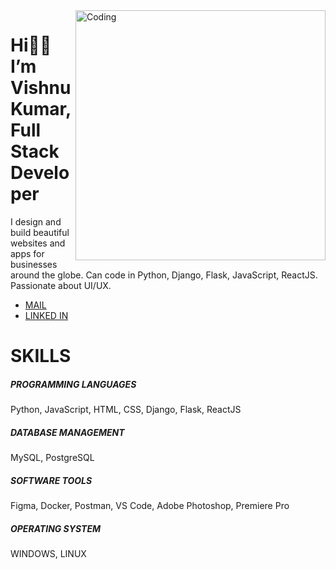<img align="right" alt="Coding" width="400" src="https://i.pinimg.com/originals/66/83/3e/66833e07d6fb9eb5d724e47d0c814285.gif">

<div>
  <h1>Hi👋🏼 I’m Vishnu Kumar,
    </br>
  Full Stack Developer</h1>
  <p>I design and build beautiful websites and apps for businesses around the globe. Can code in Python, Django, Flask, JavaScript, ReactJS.
    <br />Passionate about UI/UX.
  </p>
</div>
<ul>
  <li>
    <a href="mailto:vishnukumarss.work@gmail.com" target="_blank">MAIL</a>
  </li>
  <li>
    <a href="https://www.linkedin.com/in/vishnu-kumar-450233212/" target="_blank" rel="noopener">LINKED IN</a>    
  </li>
</ul>
<div>
  <h1>
    SKILLS
  </h1>
  <div>
    <h5>
      PROGRAMMING LANGUAGES
    </h5>
    <p>Python, JavaScript, HTML, CSS, Django, Flask, ReactJS</p>
  </div>
  <div>
    <h5>
      DATABASE MANAGEMENT
    </h5>
    <p>MySQL, PostgreSQL</p>
  </div>
  <div>
    <h5>
      SOFTWARE TOOLS
    </h5>
    <p>Figma, Docker, Postman, VS Code, Adobe Photoshop, Premiere Pro</p>
  </div>
  <div>
    <h5>
      OPERATING SYSTEM
    </h5>
    <p>WINDOWS, LINUX</p>
  </div>
</div>
